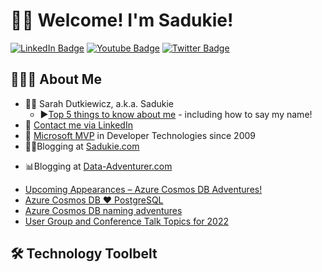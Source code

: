 # 👋🏻 Welcome! I'm Sadukie!

<div id="badges">
  <a href="https://linkedin.com/in/sadukie"><img src="https://img.shields.io/badge/LinkedIn-blue?style=for-the-badge&logo=linkedin&logoColor=white" alt="LinkedIn Badge"/></a>
  <a href="https://youtube.com/sadukie"><img src="https://img.shields.io/badge/YouTube-red?style=for-the-badge&logo=youtube&logoColor=white" alt="Youtube Badge"/></a>
  <a href="https://twitter.com/sadukie"><img src="https://img.shields.io/badge/Twitter-blue?style=for-the-badge&logo=twitter&logoColor=white" alt="Twitter Badge"/></a>
</div>

## 👩🏻‍💻 About Me

- 👩🏻 Sarah Dutkiewicz, a.k.a. Sadukie
    - ▶️[Top 5 things to know about me](https://www.youtube.com/watch?v=h25u7zWUwoQ) - including how to say my name!
- 🤝 [Contact me via LinkedIn](https://linkedin.com/in/sadukie)
- 🏅 [Microsoft MVP](https://mvp.microsoft.com/en-us/PublicProfile/4025435?fullName=Sarah%20E%20Dutkiewicz) in Developer Technologies since 2009
- ✍🏻Blogging at [Sadukie.com](https://www.sadukie.com)

<!-- SADUKIE-BLOG-POST:START -->
<!-- SADUKIE-BLOG-POST:END -->

- 📊Blogging at [Data-Adventurer.com](https://www.data-adventurer.com)

<!-- DA-BLOG-POST:START -->
- [Upcoming Appearances – Azure Cosmos DB Adventures!](https://data-adventurer.com/2023/01/26/upcoming-appearances-azure-cosmos-db-adventures/?utm_source=rss&utm_medium=rss&utm_campaign=upcoming-appearances-azure-cosmos-db-adventures)
- [Azure Cosmos DB ❤️ PostgreSQL](https://data-adventurer.com/2022/11/02/azure-cosmos-db-%e2%9d%a4%ef%b8%8f-postgresql/?utm_source=rss&utm_medium=rss&utm_campaign=azure-cosmos-db-%25e2%259d%25a4%25ef%25b8%258f-postgresql)
- [Azure Cosmos DB naming adventures](https://data-adventurer.com/2022/10/24/azure-cosmos-db-naming-adventures/?utm_source=rss&utm_medium=rss&utm_campaign=azure-cosmos-db-naming-adventures)
- [User Group and Conference Talk Topics for 2022](https://data-adventurer.com/2022/02/04/user-group-and-conference-talk-topics-for-2022/?utm_source=rss&utm_medium=rss&utm_campaign=user-group-and-conference-talk-topics-for-2022)
<!-- DA-BLOG-POST:END -->

## 🛠️ Technology Toolbelt
